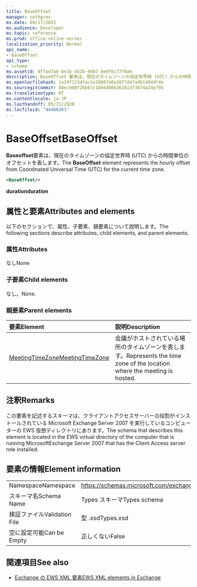 ```yaml
---
title: BaseOffset
manager: sethgros
ms.date: 09/17/2015
ms.audience: Developer
ms.topic: reference
ms.prod: office-online-server
localization_priority: Normal
api_name:
- BaseOffset
api_type:
- schema
ms.assetid: 0ffad7a6-8e1b-452b-9d87-8e0f6c77f0a6
description: BaseOffset 要素は、現在のタイムゾーンの協定世界時 (UTC) からの時間単位のオフセットを表します。
ms.openlocfilehash: 1e29f123dfac2e29807e0a2077d47adb14844f4e
ms.sourcegitcommit: 88ec988f2bb67c1866d06b361615f3674a24e795
ms.translationtype: MT
ms.contentlocale: ja-JP
ms.lasthandoff: 05/31/2020
ms.locfileid: "44460261"
---
```

# <a name="baseoffset"></a><span data-ttu-id="7b7a7-103">BaseOffset</span><span class="sxs-lookup"><span data-stu-id="7b7a7-103">BaseOffset</span></span>

<span data-ttu-id="7b7a7-104">**Baseoffset**要素は、現在のタイムゾーンの協定世界時 (UTC) からの時間単位のオフセットを表します。</span><span class="sxs-lookup"><span data-stu-id="7b7a7-104">The **BaseOffset** element represents the hourly offset from Coordinated Universal Time (UTC) for the current time zone.</span></span> 
  
```xml
<BaseOffset/>
```

 <span data-ttu-id="7b7a7-105">**duration**</span><span class="sxs-lookup"><span data-stu-id="7b7a7-105">**duration**</span></span>
## <a name="attributes-and-elements"></a><span data-ttu-id="7b7a7-106">属性と要素</span><span class="sxs-lookup"><span data-stu-id="7b7a7-106">Attributes and elements</span></span>

<span data-ttu-id="7b7a7-107">以下のセクションで、属性、子要素、親要素について説明します。</span><span class="sxs-lookup"><span data-stu-id="7b7a7-107">The following sections describe attributes, child elements, and parent elements.</span></span>
  
### <a name="attributes"></a><span data-ttu-id="7b7a7-108">属性</span><span class="sxs-lookup"><span data-stu-id="7b7a7-108">Attributes</span></span>

<span data-ttu-id="7b7a7-109">なし</span><span class="sxs-lookup"><span data-stu-id="7b7a7-109">None</span></span>
  
### <a name="child-elements"></a><span data-ttu-id="7b7a7-110">子要素</span><span class="sxs-lookup"><span data-stu-id="7b7a7-110">Child elements</span></span>

<span data-ttu-id="7b7a7-111">なし。</span><span class="sxs-lookup"><span data-stu-id="7b7a7-111">None.</span></span>
  
### <a name="parent-elements"></a><span data-ttu-id="7b7a7-112">親要素</span><span class="sxs-lookup"><span data-stu-id="7b7a7-112">Parent elements</span></span>

|<span data-ttu-id="7b7a7-113">**要素**</span><span class="sxs-lookup"><span data-stu-id="7b7a7-113">**Element**</span></span>|<span data-ttu-id="7b7a7-114">**説明**</span><span class="sxs-lookup"><span data-stu-id="7b7a7-114">**Description**</span></span>|
|:-----|:-----|
|[<span data-ttu-id="7b7a7-115">MeetingTimeZone</span><span class="sxs-lookup"><span data-stu-id="7b7a7-115">MeetingTimeZone</span></span>](meetingtimezone.md) <br/> |<span data-ttu-id="7b7a7-116">会議がホストされている場所のタイムゾーンを表します。</span><span class="sxs-lookup"><span data-stu-id="7b7a7-116">Represents the time zone of the location where the meeting is hosted.</span></span>  <br/> |
   
## <a name="remarks"></a><span data-ttu-id="7b7a7-117">注釈</span><span class="sxs-lookup"><span data-stu-id="7b7a7-117">Remarks</span></span>

<span data-ttu-id="7b7a7-118">この要素を記述するスキーマは、クライアントアクセスサーバーの役割がインストールされている Microsoft Exchange Server 2007 を実行しているコンピューターの EWS 仮想ディレクトリにあります。</span><span class="sxs-lookup"><span data-stu-id="7b7a7-118">The schema that describes this element is located in the EWS virtual directory of the computer that is running MicrosoftExchange Server 2007 that has the Client Access server role installed.</span></span>
  
## <a name="element-information"></a><span data-ttu-id="7b7a7-119">要素の情報</span><span class="sxs-lookup"><span data-stu-id="7b7a7-119">Element information</span></span>

|||
|:-----|:-----|
|<span data-ttu-id="7b7a7-120">Namespace</span><span class="sxs-lookup"><span data-stu-id="7b7a7-120">Namespace</span></span>  <br/> |https://schemas.microsoft.com/exchange/services/2006/types  <br/> |
|<span data-ttu-id="7b7a7-121">スキーマ名</span><span class="sxs-lookup"><span data-stu-id="7b7a7-121">Schema Name</span></span>  <br/> |<span data-ttu-id="7b7a7-122">Types スキーマ</span><span class="sxs-lookup"><span data-stu-id="7b7a7-122">Types schema</span></span>  <br/> |
|<span data-ttu-id="7b7a7-123">検証ファイル</span><span class="sxs-lookup"><span data-stu-id="7b7a7-123">Validation File</span></span>  <br/> |<span data-ttu-id="7b7a7-124">型 .xsd</span><span class="sxs-lookup"><span data-stu-id="7b7a7-124">Types.xsd</span></span>  <br/> |
|<span data-ttu-id="7b7a7-125">空に設定可能</span><span class="sxs-lookup"><span data-stu-id="7b7a7-125">Can be Empty</span></span>  <br/> |<span data-ttu-id="7b7a7-126">正しくない</span><span class="sxs-lookup"><span data-stu-id="7b7a7-126">False</span></span>  <br/> |
   
## <a name="see-also"></a><span data-ttu-id="7b7a7-127">関連項目</span><span class="sxs-lookup"><span data-stu-id="7b7a7-127">See also</span></span>



- [<span data-ttu-id="7b7a7-128">Exchange の EWS XML 要素</span><span class="sxs-lookup"><span data-stu-id="7b7a7-128">EWS XML elements in Exchange</span></span>](ews-xml-elements-in-exchange.md)

